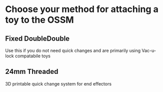 # Choose your method for attaching a toy to the OSSM

## Fixed DoubleDouble

Use this if you do not need quick changes and are primarily using Vac-u-lock compatabile toys

## 24mm Threaded

3D printable quick change system for end effectors
